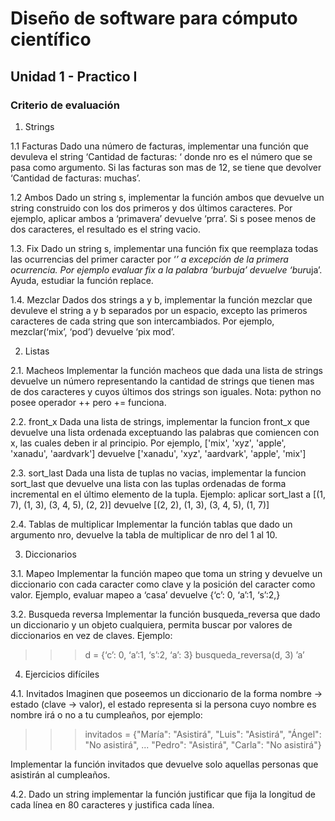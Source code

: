 # Diseño de software para cómputo científico
## Unidad 1 - Practico I

### Criterio de evaluación


1. Strings

1.1 Facturas
Dado una número de facturas, implementar una función que devuleva el string ‘Cantidad de facturas: <nro> ‘ donde nro es el número que se pasa como argumento. Si las facturas son mas de 12, se tiene que devolver ‘Cantidad de facturas: muchas’.

1.2 Ambos
Dado un string s, implementar la función ambos que devuelve un string construido con los dos primeros y dos últimos caracteres. Por ejemplo, aplicar ambos a  ‘primavera’ devuelve ‘prra’. Si  s posee menos de dos caracteres, el resultado es el string vacio.

1.3. Fix
Dado un string s, implementar una función fix que reemplaza todas las ocurrencias del primer caracter por ‘*’ a excepción de la primera ocurrencia. Por ejemplo evaluar fix a la palabra ‘burbuja’ devuelve ‘bur*uja’. 
Ayuda, estudiar la función replace.

1.4. Mezclar
Dados dos strings a y b, implementar la función mezclar que devuleve el string a y b separados por un espacio, excepto las primeros caracteres de cada string que son intercambiados. Por ejemplo, mezclar(‘mix’, ‘pod’) devuelve ‘pix mod’.

2. Listas

2.1. Macheos
Implementar la función macheos que dada una lista de strings devuelve un número representando la cantidad de strings que tienen mas de dos caracteres y cuyos últimos dos strings son iguales.
Nota: python no posee operador ++ pero += funciona.

2.2. front_x
Dada una lista de strings, implementar la funcion front_x que devuelve una lista ordenada exceptuando las palabras que comiencen con x, las cuales deben ir al principio. Por ejemplo, ['mix', 'xyz', 'apple', 'xanadu', 'aardvark'] devuelve ['xanadu', 'xyz', 'aardvark', 'apple', 'mix']

2.3. sort_last
Dada una lista de tuplas no vacias, implementar la funcion sort_last que devuelve una lista con las tuplas ordenadas de forma incremental en el último elemento de la tupla. Ejemplo: aplicar sort_last a [(1, 7), (1, 3), (3, 4, 5), (2, 2)] devuelve [(2, 2), (1, 3), (3, 4, 5), (1, 7)]

2.4. Tablas de multiplicar
Implementar la función tablas que dado un argumento nro, devuelve la tabla de multiplicar de nro del 1 al 10.

3. Diccionarios

3.1. Mapeo
Implementar la función mapeo que toma un string y devuelve un diccionario con cada caracter como clave y la posición del caracter como valor. Ejemplo, evaluar mapeo a ‘casa’ devuelve {‘c’: 0, ‘a’:1, ‘s’:2,}

3.2. Busqueda reversa
Implementar la función busqueda_reversa que dado un diccionario y un objeto cualquiera, permita buscar por valores de diccionarios en vez de claves. Ejemplo: 
>>> d = {‘c’: 0, ‘a’:1, ‘s’:2, ‘a’: 3}
>>> busqueda_reversa(d, 3)
’a’

4. Ejercicios difíciles

4.1. Invitados
Imaginen que poseemos un diccionario de la forma nombre -> estado (clave -> valor), el estado representa si la persona cuyo nombre es nombre irá o no a tu cumpleaños, por ejemplo:

>>> invitados = {"María": "Asistirá", "Luis": "Asistirá", "Ángel": "No asistirá",
... "Pedro": "Asistirá", "Carla": "No asistirá"}

Implementar la función invitados que devuelve solo aquellas personas que asistirán al cumpleaños.

4.2. Dado un string implementar la función justificar que fija la longitud de cada línea en 80 caracteres y justifica cada línea. 
